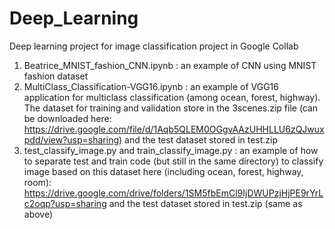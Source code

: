 # Deep_Learning
Deep learning project for image classification project in Google Collab
1. Beatrice_MNIST_fashion_CNN.ipynb : an example of CNN using MNIST fashion dataset
2. MultiClass_Classification-VGG16.ipynb : an example of VGG16 application for multiclass classification (among ocean, forest, highway). The dataset for training and validation store in the 3scenes.zip file (can be downloaded here: https://drive.google.com/file/d/1Aqb5QLEM0OGgvAAzUHHLLU6zQJwuxpdd/view?usp=sharing) and the test dataset stored in test.zip 
3. test_classify_image.py and train_classify_image.py : an example of how to separate test and train code (but still in the same directory) to classify image based on this dataset here (including ocean, forest, highway, room): https://drive.google.com/drive/folders/1SM5fbEmCl9IjDWUPzjHjPE9rYrLc2oqp?usp=sharing and the test dataset stored in test.zip (same as above)
